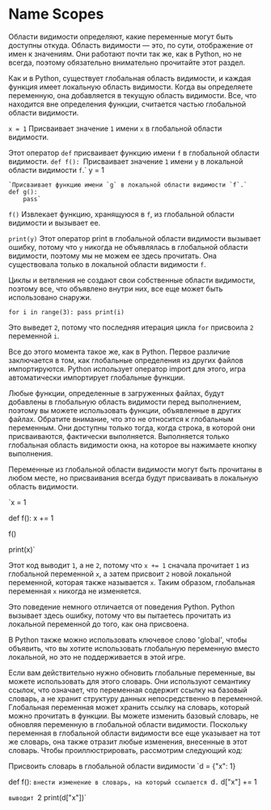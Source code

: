 # Name Scopes
Области видимости определяют, какие переменные могут быть доступны откуда. Область видимости — это, по сути, отображение от имен к значениям.
Они работают почти так же, как в Python, но не всегда, поэтому обязательно внимательно прочитайте этот раздел.

Как и в Python, существует глобальная область видимости, и каждая функция имеет локальную область видимости.
Когда вы определяете переменную, она добавляется в текущую область видимости.
Все, что находится вне определения функции, считается частью глобальной области видимости.

`x = 1`
Присваивает значение `1` имени `x` в глобальной области видимости.

Этот оператор `def` присваивает функцию имени `f` в глобальной области видимости.
`def f():
    `Присваивает значение `1` имени `y` в локальной области видимости `f`.`
    y = 1

    `Присваивает функцию имени `g` в локальной области видимости `f`.`
    def g():
        pass`

`f()`
Извлекает функцию, хранящуюся в `f`, из глобальной области видимости и вызывает ее.

`print(y)`
Этот оператор print в глобальной области видимости вызывает ошибку, потому что `y` никогда не объявлялась в глобальной области видимости, поэтому мы не можем ее здесь прочитать.
Она существовала только в локальной области видимости `f`.

Циклы и ветвления не создают свои собственные области видимости, поэтому все, что объявлено внутри них, все еще может быть использовано снаружи.

`for i in range(3):
    pass
print(i)`

Это выведет `2`, потому что последняя итерация цикла `for` присвоила `2` переменной `i`.

Все до этого момента такое же, как в Python. Первое различие заключается в том, как глобальные определения из других файлов импортируются. Python использует оператор import для этого, игра автоматически импортирует глобальные функции.

Любые функции, определенные в загруженных файлах, будут добавлены в глобальную область видимости перед выполнением, поэтому вы можете использовать функции, объявленные в других файлах.
Обратите внимание, что это не относится к глобальным переменным. Они доступны только тогда, когда строка, в которой они присваиваются, фактически выполняется. Выполняется только глобальная область видимости окна, на которое вы нажимаете кнопку выполнения.

Переменные из глобальной области видимости могут быть прочитаны в любом месте, но присваивания всегда будут присваивать в локальную область видимости.

`x = 1

def f():
    x += 1

f()

print(x)`

Этот код выводит `1`, а не `2`, потому что `x += 1` сначала прочитает `1` из глобальной переменной `x`, а затем присвоит `2` новой локальной переменной, которая также называется `x`.
Таким образом, глобальная переменная `x` никогда не изменяется.

Это поведение немного отличается от поведения Python.
Python вызывает здесь ошибку, потому что вы пытаетесь прочитать из локальной переменной до того, как она присвоена.

В Python также можно использовать ключевое слово 'global', чтобы объявить, что вы хотите использовать глобальную переменную вместо локальной, но это не поддерживается в этой игре.

Если вам действительно нужно обновить глобальные переменные, вы можете использовать для этого словарь.
Они используют семантику ссылок, что означает, что переменная содержит ссылку на базовый словарь, а не хранит структуру данных непосредственно в переменной.
Глобальная переменная может хранить ссылку на словарь, который можно прочитать в функции.
Вы можете изменить базовый словарь, не обновляя переменную в глобальной области видимости.
Поскольку переменная в глобальной области видимости все еще указывает на тот же словарь, она также отразит любые изменения, внесенные в этот словарь. Чтобы проиллюстрировать, рассмотрим следующий код:

Присвоить словарь в глобальной области видимости
`d = {"x": 1}

def f():
    `внести изменение в словарь, на который ссылается `d`.`
    d["x"] += 1

`выводит `2
print(d["x"])`

